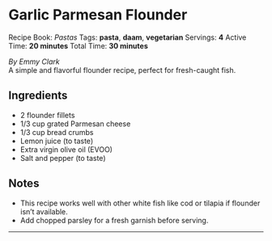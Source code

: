 # Garlic Parmesan Flounder

Recipe Book: *Pastas*
Tags: **pasta**, **daam**, **vegetarian**
Servings: **4**
Active Time: **20 minutes**
Total Time: **30 minutes**


_By Emmy Clark_  
A simple and flavorful flounder recipe, perfect for fresh-caught fish.

## Ingredients
- 2 flounder fillets
- 1/3 cup grated Parmesan cheese
- 1/3 cup bread crumbs
- Lemon juice (to taste)
- Extra virgin olive oil (EVOO)
- Salt and pepper (to taste)

## Notes
- This recipe works well with other white fish like cod or tilapia if flounder isn’t available.
- Add chopped parsley for a fresh garnish before serving.

---